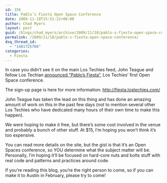 ```yaml
---
id: 156
title: Pablo’s Fiesta Open Space Conference
date: 2009-11-18T15:51:22+00:00
author: Chad Myers
layout: post
guid: /blogs/chad_myers/archive/2009/11/18/pablo-s-fiesta-open-space-conference.aspx
permalink: /2009/11/18/pablo-s-fiesta-open-space-conference/
dsq_thread_id:
  - "1481725766"
categories:
  - Fiesta
---
```

In case you didn’t see it on the main Los Techies feed, John Teague and fellow Los Techian [announced “Pablo’s Fiesta”](http://www.lostechies.com/blogs/johnteague/archive/2009/11/16/pablo-s-fiesta-open-space-conference-in-austin-tx.aspx), Los Techies’ first Open Space conference.

The sign-up page is here for more information: <http://fiesta.lostechies.com/>

John Teague has taken the lead on this thing and has done an amazing amount of work on this in the past few days (not to mention several other Los Techies who have dedicated many hours of their own time to make this happen).

We were hoping to make it free, but there’s some cost involved in the venue and probably a bunch of other stuff. At $15, I’m hoping you won’t think it’s too expensive.

You can read more details on the site, but the gist is that it’s an Open Spaces conference, so YOU determine what the subject matter will be.&#160; Personally, I’m hoping it’ll be focused on hard-core nuts and bolts stuff with real code and patterns and practices around code.

If you’re reading this blog, you’re the right person to come, so if you can make it to Austin in February, please try to come!